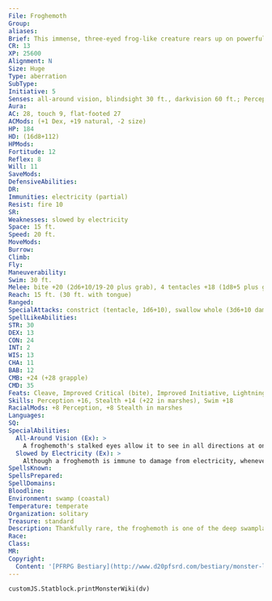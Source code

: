 ```yaml
---
File: Froghemoth
Group: 
aliases: 
Brief: This immense, three-eyed frog-like creature rears up on powerful hind legs. In place of arms, four huge tentacles thrash and writhe.
CR: 13
XP: 25600
Alignment: N
Size: Huge
Type: aberration
SubType: 
Initiative: 5
Senses: all-around vision, blindsight 30 ft., darkvision 60 ft.; Perception +16
Aura: 
AC: 28, touch 9, flat-footed 27
ACMods: (+1 Dex, +19 natural, -2 size)
HP: 184
HD: (16d8+112)
HPMods: 
Fortitude: 12
Reflex: 8
Will: 11
SaveMods: 
DefensiveAbilities: 
DR: 
Immunities: electricity (partial)
Resist: fire 10
SR: 
Weaknesses: slowed by electricity
Space: 15 ft.
Speed: 20 ft.
MoveMods: 
Burrow: 
Climb: 
Fly: 
Maneuverability: 
Swim: 30 ft.
Melee: bite +20 (2d6+10/19-20 plus grab), 4 tentacles +18 (1d8+5 plus grab), tongue +18 (1d4+5 plus grab)
Reach: 15 ft. (30 ft. with tongue)
Ranged: 
SpecialAttacks: constrict (tentacle, 1d6+10), swallow whole (3d6+10 damage, AC 19, hp 18)
SpellLikeAbilities: 
STR: 30
DEX: 13
CON: 24
INT: 2
WIS: 13
CHA: 11
BAB: 12
CMB: +24 (+28 grapple)
CMD: 35
Feats: Cleave, Improved Critical (bite), Improved Initiative, Lightning Reflexes, Lunge, Multiattack, Power Attack, Skill Focus (Stealth)
Skills: Perception +16, Stealth +14 (+22 in marshes), Swim +18
RacialMods: +8 Perception, +8 Stealth in marshes
Languages: 
SQ: 
SpecialAbilities:
  All-Around Vision (Ex): >
    A froghemoth's stalked eyes allow it to see in all directions at once. It cannot be flanked.
  Slowed by Electricity (Ex): >
    Although a froghemoth is immune to damage from electricity, whenever it would otherwise take such damage it is instead slowed for 1 round.
SpellsKnown: 
SpellsPrepared: 
SpellDomains: 
Bloodline: 
Environment: swamp (coastal)
Temperature: temperate
Organization: solitary
Treasure: standard
Description: Thankfully rare, the froghemoth is one of the deep swampland's most ferocious and monstrous predators. Capable of catching and eating dinosaurs and even dragons, the froghemoth is a frighteningly effective ambush hunter. When lying in wait for prey, the immense creature secrets itself in deep marsh pools and mud so that only the top of its eyestalk emerges from the surface. The froghemoth's eyes are incredibly keen, but even more impressive is the monster's tongue. Like a snake, a froghemoth can "taste" its surroundings with extraordinary accuracy. Scholars have long debated the origin of this strangely immense predator, arguing that its unusual senses, physiology, and resistances make it something more than an animal. Druids and other servants of the natural world agree-the froghemoth may act like an animal, but it never seems fully "comfortable" in its environs. Perpetually illtempered, a froghemoth often seems to kill simply for the sake of killing-vomiting up partially digested meals in favor of new prey when it encounters such. It's not unheard of to find these strange creatures far from their normal habitations, as if the marsh didn't agree with them and sent them wandering in search of a new home. Some sages argue that the froghemoth isn't from this world at all, and that these wanderings are instinctual urges to seek out its true home-a home not represented by the strange world in which the beast finds itself trapped. A froghemoth is 22 feet tall at the shoulder and weighs 16,000 pounds.
Race: 
Class: 
MR: 
Copyright:
  Content: '[PFRPG Bestiary](http://www.d20pfsrd.com/bestiary/monster-listings/aberrations/froghemoth)'
---
```

```dataviewjs
customJS.Statblock.printMonsterWiki(dv)
```

